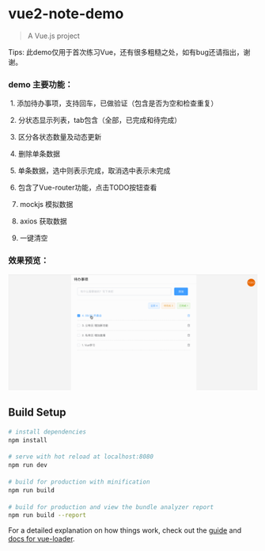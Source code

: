 # vue2-note-demo

> A Vue.js project

Tips: 此demo仅用于首次练习Vue，还有很多粗糙之处，如有bug还请指出，谢谢。

### demo 主要功能：

  1. 添加待办事项，支持回车，已做验证（包含是否为空和检查重复）
  
  2. 分状态显示列表，tab包含（全部，已完成和待完成）
  
  3. 区分各状态数量及动态更新
  
  4. 删除单条数据
  
  5. 单条数据，选中则表示完成，取消选中表示未完成
  
  6. 包含了Vue-router功能，点击TODO按钮查看
  
  7. mockjs 模拟数据
  
  8. axios 获取数据
  
  9. 一键清空

### 效果预览：

![image](https://github.com/hehaibao/vue2-note-demo/blob/master/preview.gif)

## Build Setup

``` bash
# install dependencies
npm install

# serve with hot reload at localhost:8080
npm run dev

# build for production with minification
npm run build

# build for production and view the bundle analyzer report
npm run build --report
```

For a detailed explanation on how things work, check out the [guide](http://vuejs-templates.github.io/webpack/) and [docs for vue-loader](http://vuejs.github.io/vue-loader).
